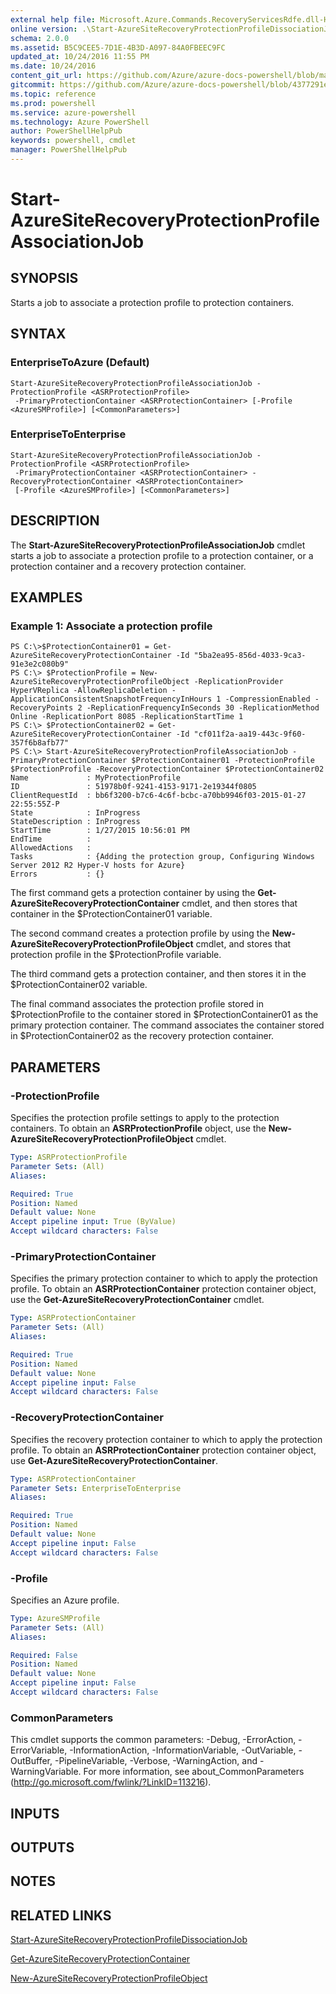```yaml
---
external help file: Microsoft.Azure.Commands.RecoveryServicesRdfe.dll-Help.xml
online version: .\Start-AzureSiteRecoveryProtectionProfileDissociationJob.md
schema: 2.0.0
ms.assetid: B5C9CEE5-7D1E-4B3D-A097-84A0FBEEC9FC
updated_at: 10/24/2016 11:55 PM
ms.date: 10/24/2016
content_git_url: https://github.com/Azure/azure-docs-powershell/blob/master/azureps-cmdlets-docs/ServiceManagement/Azure.SiteRecovery/v1.6.1/Start-AzureSiteRecoveryProtectionProfileAssociationJob.md
gitcommit: https://github.com/Azure/azure-docs-powershell/blob/4377291ee360e58e2c1c5d644155daf6a0279055/azureps-cmdlets-docs/ServiceManagement/Azure.SiteRecovery/v1.6.1/Start-AzureSiteRecoveryProtectionProfileAssociationJob.md
ms.topic: reference
ms.prod: powershell
ms.service: azure-powershell
ms.technology: Azure PowerShell
author: PowerShellHelpPub
keywords: powershell, cmdlet
manager: PowerShellHelpPub
---
```


# Start-AzureSiteRecoveryProtectionProfileAssociationJob

## SYNOPSIS
Starts a job to associate a protection profile to protection containers.

## SYNTAX

### EnterpriseToAzure (Default)
```
Start-AzureSiteRecoveryProtectionProfileAssociationJob -ProtectionProfile <ASRProtectionProfile>
 -PrimaryProtectionContainer <ASRProtectionContainer> [-Profile <AzureSMProfile>] [<CommonParameters>]
```

### EnterpriseToEnterprise
```
Start-AzureSiteRecoveryProtectionProfileAssociationJob -ProtectionProfile <ASRProtectionProfile>
 -PrimaryProtectionContainer <ASRProtectionContainer> -RecoveryProtectionContainer <ASRProtectionContainer>
 [-Profile <AzureSMProfile>] [<CommonParameters>]
```

## DESCRIPTION
The **Start-AzureSiteRecoveryProtectionProfileAssociationJob** cmdlet starts a job to associate a protection profile to a protection container, or a protection container and a recovery protection container.

## EXAMPLES

### Example 1: Associate a protection profile
```
PS C:\>$ProtectionContainer01 = Get-AzureSiteRecoveryProtectionContainer -Id "5ba2ea95-856d-4033-9ca3-91e3e2c080b9"
PS C:\> $ProtectionProfile = New-AzureSiteRecoveryProtectionProfileObject -ReplicationProvider HyperVReplica -AllowReplicaDeletion -ApplicationConsistentSnapshotFrequencyInHours 1 -CompressionEnabled -RecoveryPoints 2 -ReplicationFrequencyInSeconds 30 -ReplicationMethod Online -ReplicationPort 8085 -ReplicationStartTime 1
PS C:\> $ProtectionContainer02 = Get-AzureSiteRecoveryProtectionContainer -Id "cf011f2a-aa19-443c-9f60-357f6b8afb77"
PS C:\> Start-AzureSiteRecoveryProtectionProfileAssociationJob -PrimaryProtectionContainer $ProtectionContainer01 -ProtectionProfile $ProtectionProfile -RecoveryProtectionContainer $ProtectionContainer02
Name             : MyProtectionProfile
ID               : 51978b0f-9241-4153-9171-2e19344f0805
ClientRequestId  : bb6f3200-b7c6-4c6f-bcbc-a70bb9946f03-2015-01-27 22:55:55Z-P
State            : InProgress
StateDescription : InProgress
StartTime        : 1/27/2015 10:56:01 PM
EndTime          : 
AllowedActions   : 
Tasks            : {Adding the protection group, Configuring Windows Server 2012 R2 Hyper-V hosts for Azure}
Errors           : {}
```

The first command gets a protection container by using the **Get-AzureSiteRecoveryProtectionContainer** cmdlet, and then stores that container in the $ProtectionContainer01 variable.

The second command creates a protection profile by using the **New-AzureSiteRecoveryProtectionProfileObject** cmdlet, and stores that protection profile in the $ProtectionProfile variable.

The third command gets a protection container, and then stores it in the $ProtectionContainer02 variable.

The final command associates the protection profile stored in $ProtectionProfile to the container stored in $ProtectionContainer01 as the primary protection container.
The command associates the container stored in $ProtectionContainer02 as the recovery protection container.

## PARAMETERS

### -ProtectionProfile
Specifies the protection profile settings to apply to the protection containers.
To obtain an **ASRProtectionProfile** object, use the **New-AzureSiteRecoveryProtectionProfileObject** cmdlet.

```yaml
Type: ASRProtectionProfile
Parameter Sets: (All)
Aliases: 

Required: True
Position: Named
Default value: None
Accept pipeline input: True (ByValue)
Accept wildcard characters: False
```

### -PrimaryProtectionContainer
Specifies the primary protection container to which to apply the protection profile.
To obtain an **ASRProtectionContainer** protection container object, use the **Get-AzureSiteRecoveryProtectionContainer** cmdlet.

```yaml
Type: ASRProtectionContainer
Parameter Sets: (All)
Aliases: 

Required: True
Position: Named
Default value: None
Accept pipeline input: False
Accept wildcard characters: False
```

### -RecoveryProtectionContainer
Specifies the recovery protection container to which to apply the protection profile.
To obtain an **ASRProtectionContainer** protection container object, use **Get-AzureSiteRecoveryProtectionContainer**.

```yaml
Type: ASRProtectionContainer
Parameter Sets: EnterpriseToEnterprise
Aliases: 

Required: True
Position: Named
Default value: None
Accept pipeline input: False
Accept wildcard characters: False
```

### -Profile
Specifies an Azure profile.

```yaml
Type: AzureSMProfile
Parameter Sets: (All)
Aliases: 

Required: False
Position: Named
Default value: None
Accept pipeline input: False
Accept wildcard characters: False
```

### CommonParameters
This cmdlet supports the common parameters: -Debug, -ErrorAction, -ErrorVariable, -InformationAction, -InformationVariable, -OutVariable, -OutBuffer, -PipelineVariable, -Verbose, -WarningAction, and -WarningVariable. For more information, see about_CommonParameters (http://go.microsoft.com/fwlink/?LinkID=113216).

## INPUTS

## OUTPUTS

## NOTES

## RELATED LINKS

[Start-AzureSiteRecoveryProtectionProfileDissociationJob](./Start-AzureSiteRecoveryProtectionProfileDissociationJob.md)

[Get-AzureSiteRecoveryProtectionContainer](./Get-AzureSiteRecoveryProtectionContainer.md)

[New-AzureSiteRecoveryProtectionProfileObject](./New-AzureSiteRecoveryProtectionProfileObject.md)


